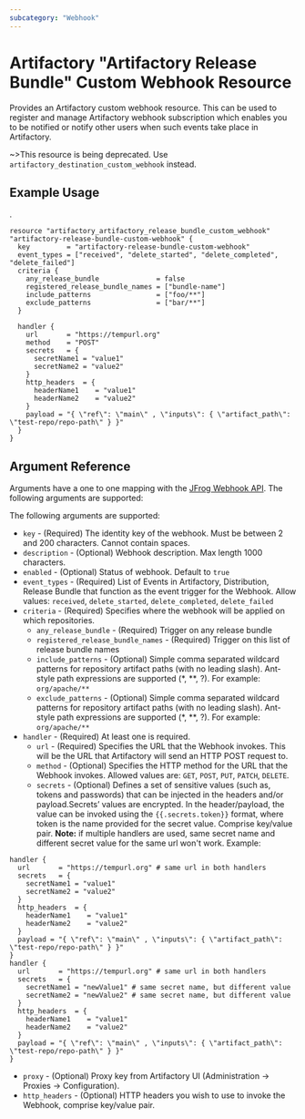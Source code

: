 ```yaml
---
subcategory: "Webhook"
---
```

# Artifactory "Artifactory Release Bundle" Custom Webhook Resource

Provides an Artifactory custom webhook resource. This can be used to register and manage Artifactory webhook subscription which enables you to be notified or notify other users when such events take place in Artifactory.

~>This resource is being deprecated. Use `artifactory_destination_custom_webhook` instead.

## Example Usage
.
```hcl
resource "artifactory_artifactory_release_bundle_custom_webhook" "artifactory-release-bundle-custom-webhook" {
  key         = "artifactory-release-bundle-custom-webhook"
  event_types = ["received", "delete_started", "delete_completed", "delete_failed"]
  criteria {
    any_release_bundle              = false
    registered_release_bundle_names = ["bundle-name"]
    include_patterns                = ["foo/**"]
    exclude_patterns                = ["bar/**"]
  }

  handler {
    url       = "https://tempurl.org"
    method    = "POST"
    secrets   = {
      secretName1 = "value1"
      secretName2 = "value2"
    }
    http_headers  = {
      headerName1    = "value1"
      headerName2    = "value2"
    }
    payload = "{ \"ref\": \"main\" , \"inputs\": { \"artifact_path\": \"test-repo/repo-path\" } }"
  }
}
```

## Argument Reference

Arguments have a one to one mapping with the [JFrog Webhook API](https://www.jfrog.com/confluence/display/JFROG/Artifactory+REST+API). The following arguments are supported:

The following arguments are supported:

* `key` - (Required) The identity key of the webhook. Must be between 2 and 200 characters. Cannot contain spaces.
* `description` - (Optional) Webhook description. Max length 1000 characters.
* `enabled` - (Optional) Status of webhook. Default to `true`
* `event_types` - (Required) List of Events in Artifactory, Distribution, Release Bundle that function as the event trigger for the Webhook. Allow values: `received`, `delete_started`, `delete_completed`, `delete_failed`
* `criteria` - (Required) Specifies where the webhook will be applied on which repositories.
  * `any_release_bundle` - (Required) Trigger on any release bundle
  * `registered_release_bundle_names` - (Required) Trigger on this list of release bundle names
  * `include_patterns` - (Optional) Simple comma separated wildcard patterns for repository artifact paths (with no leading slash). Ant-style path expressions are supported (*, *\*, ?). For example: `org/apache/**`
  * `exclude_patterns` - (Optional) Simple comma separated wildcard patterns for repository artifact paths (with no leading slash). Ant-style path expressions are supported (*, *\*, ?). For example: `org/apache/**`
* `handler` - (Required) At least one is required.
  * `url` - (Required) Specifies the URL that the Webhook invokes. This will be the URL that Artifactory will send an HTTP POST request to.
  * `method` - (Optional) Specifies the HTTP method for the URL that the Webhook invokes. Allowed values are: `GET`, `POST`, `PUT`, `PATCH`, `DELETE`.
  * `secrets` - (Optional) Defines a set of sensitive values (such as, tokens and passwords) that can be injected in the headers and/or payload.Secrets’ values are encrypted. In the header/payload, the value can be invoked using the `{{.secrets.token}}` format, where token is the name provided for the secret value. Comprise key/value pair. **Note:** if multiple handlers are used, same secret name and different secret value for the same url won't work. Example:

```hcl
handler {
  url       = "https://tempurl.org" # same url in both handlers
  secrets   = {
    secretName1 = "value1"
    secretName2 = "value2"
  }
  http_headers  = {
    headerName1    = "value1"
    headerName2    = "value2"
  }
  payload = "{ \"ref\": \"main\" , \"inputs\": { \"artifact_path\": \"test-repo/repo-path\" } }"
}
handler {
  url       = "https://tempurl.org" # same url in both handlers
  secrets   = {
    secretName1 = "newValue1" # same secret name, but different value
    secretName2 = "newValue2" # same secret name, but different value
  }
  http_headers  = {
    headerName1    = "value1"
    headerName2    = "value2"
  }
  payload = "{ \"ref\": \"main\" , \"inputs\": { \"artifact_path\": \"test-repo/repo-path\" } }"
}
```

* `proxy` - (Optional) Proxy key from Artifactory UI (Administration -> Proxies -> Configuration).
* `http_headers` - (Optional) HTTP headers you wish to use to invoke the Webhook, comprise key/value pair.
